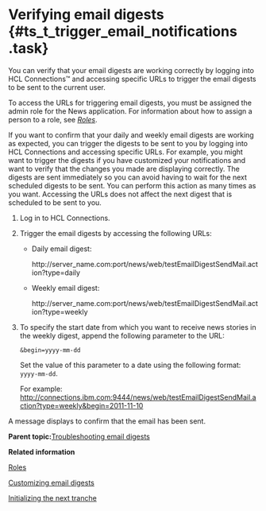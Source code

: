# Verifying email digests {#ts_t_trigger_email_notifications .task}

You can verify that your email digests are working correctly by logging into HCL Connections™ and accessing specific URLs to trigger the email digests to be sent to the current user.

To access the URLs for triggering email digests, you must be assigned the admin role for the News application. For information about how to assign a person to a role, see [*Roles*](../admin/r_admin_common_user_roles.md).

If you want to confirm that your daily and weekly email digests are working as expected, you can trigger the digests to be sent to you by logging into HCL Connections and accessing specific URLs. For example, you might want to trigger the digests if you have customized your notifications and want to verify that the changes you made are displaying correctly. The digests are sent immediately so you can avoid having to wait for the next scheduled digests to be sent. You can perform this action as many times as you want. Accessing the URLs does not affect the next digest that is scheduled to be sent to you.

1.  Log in to HCL Connections.

2.  Trigger the email digests by accessing the following URLs:

    -   Daily email digest:

        http://server\_name.com:port/news/web/testEmailDigestSendMail.action?type=daily

    -   Weekly email digest:

        http://server\_name.com:port/news/web/testEmailDigestSendMail.action?type=weekly

3.  To specify the start date from which you want to receive news stories in the weekly digest, append the following parameter to the URL:

    ```
    &begin=yyyy-mm-dd
    ```

    Set the value of this parameter to a date using the following format: `yyyy-mm-dd`.

    For example: http://connections.ibm.com:9444/news/web/testEmailDigestSendMail.action?type=weekly&begin=2011-11-10


A message displays to confirm that the email has been sent.

**Parent topic:**[Troubleshooting email digests](../troubleshoot/c_ts_email_digests.md)

**Related information**  


[Roles](../admin/r_admin_common_user_roles.md)

[Customizing email digests](../customize/t_customize_email_digests.md)

[Initializing the next tranche](../troubleshoot/ts_t_initialize_tranche.md)


